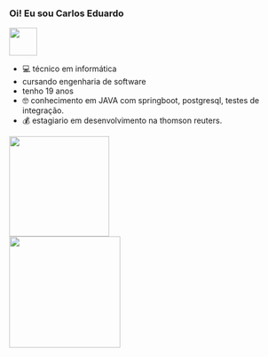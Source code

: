 ### Oi! Eu sou Carlos Eduardo
<div>
<a href= "https://instagram.com/kadubez_/">
<img width="50" src="https://upload.wikimedia.org/wikipedia/commons/5/58/Instagram-Icon.png">

</a>
</div>

- 💻 técnico em informática
- cursando engenharia de software
- tenho 19 anos
- 🤓 conhecimento em JAVA com springboot, postgresql, testes de integração.
- 💰 estagiario em desenvolvimento na thomson reuters.

<div>

<img height="180cm" src="https://github-readme-stats.vercel.app/api?username=kadubez&show_icons=true&theme=radical">


</div>
<div>

<img width="200" src="https://64.media.tumblr.com/646d16f31ac11331ce12f354fb4a5816/tumblr_n430bnxHmN1sgiccjo1_100.gifv">

</div>
